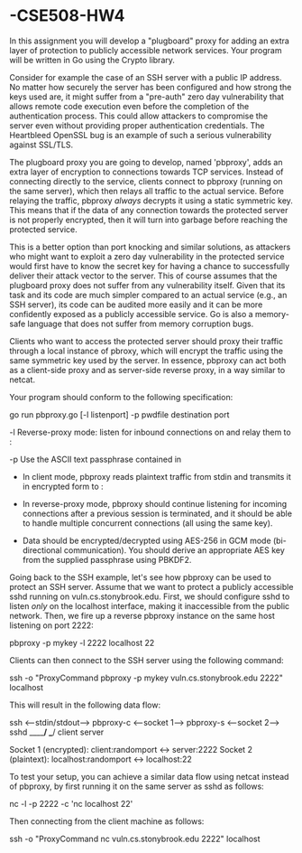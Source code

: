 # -CSE508-HW4
In this assignment you will develop a "plugboard" proxy for adding an extra
layer of protection to publicly accessible network services. Your program will
be written in Go using the Crypto library.

Consider for example the case of an SSH server with a public IP address. No
matter how securely the server has been configured and how strong the keys
used are, it might suffer from a "pre-auth" zero day vulnerability that allows
remote code execution even before the completion of the authentication
process. This could allow attackers to compromise the server even without
providing proper authentication credentials. The Heartbleed OpenSSL bug is an
example of such a serious vulnerability against SSL/TLS.

The plugboard proxy you are going to develop, named 'pbproxy', adds an extra
layer of encryption to connections towards TCP services. Instead of connecting
directly to the service, clients connect to pbproxy (running on the same
server), which then relays all traffic to the actual service. Before relaying
the traffic, pbproxy *always* decrypts it using a static symmetric key. This
means that if the data of any connection towards the protected server is not
properly encrypted, then it will turn into garbage before reaching the
protected service.

This is a better option than port knocking and similar solutions, as attackers
who might want to exploit a zero day vulnerability in the protected service
would first have to know the secret key for having a chance to successfully
deliver their attack vector to the server. This of course assumes that the
plugboard proxy does not suffer from any vulnerability itself. Given that its
task and its code are much simpler compared to an actual service (e.g., an SSH
server), its code can be audited more easily and it can be more confidently
exposed as a publicly accessible service. Go is also a memory-safe language
that does not suffer from memory corruption bugs.

Clients who want to access the protected server should proxy their traffic
through a local instance of pbroxy, which will encrypt the traffic using the
same symmetric key used by the server. In essence, pbproxy can act both as
a client-side proxy and as server-side reverse proxy, in a way similar to
netcat.

Your program should conform to the following specification:

go run pbproxy.go [-l listenport] -p pwdfile destination port

  -l  Reverse-proxy mode: listen for inbound connections on <listenport> and
      relay them to <destination>:<port>

  -p  Use the ASCII text passphrase contained in <pwdfile>

* In client mode, pbproxy reads plaintext traffic from stdin and transmits it
  in encrypted form to <destination>:<port>

* In reverse-proxy mode, pbproxy should continue listening for incoming
  connections after a previous session is terminated, and it should be able to
  handle multiple concurrent connections (all using the same key).

* Data should be encrypted/decrypted using AES-256 in GCM mode (bi-directional
  communication). You should derive an appropriate AES key from the supplied
  passphrase using PBKDF2.

Going back to the SSH example, let's see how pbproxy can be used to protect an
SSH server. Assume that we want to protect a publicly accessible sshd running
on vuln.cs.stonybrook.edu. First, we should configure sshd to listen *only* on
the localhost interface, making it inaccessible from the public network. Then,
we fire up a reverse pbproxy instance on the same host listening on port 2222:

  pbproxy -p mykey -l 2222 localhost 22

Clients can then connect to the SSH server using the following command:

  ssh -o "ProxyCommand pbproxy -p mykey vuln.cs.stonybrook.edu 2222" localhost

This will result in the following data flow:

ssh <--stdin/stdout--> pbproxy-c <--socket 1--> pbproxy-s <--socket 2--> sshd
\______________________________/                \___________________________/
             client                                        server           

Socket 1 (encrypted): client:randomport <-> server:2222
Socket 2 (plaintext): localhost:randomport <-> localhost:22

To test your setup, you can achieve a similar data flow using netcat instead
of pbproxy, by first running it on the same server as sshd as follows:

  nc -l -p 2222 -c 'nc localhost 22'

Then connecting from the client machine as follows:

  ssh -o "ProxyCommand nc vuln.cs.stonybrook.edu 2222" localhost

